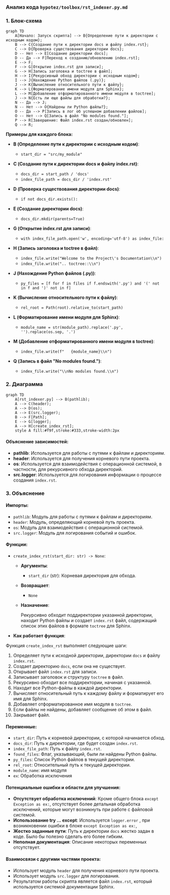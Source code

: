 ### Анализ кода `hypotez/toolbox/rst_indexer.py.md`

### 1. Блок-схема

```mermaid
graph TD
    A[Начало: Запуск скрипта] --> B{Определение пути к директории с исходным кодом};
    B --> C{Создание пути к директории docs и файлу index.rst};
    C --> D{Проверка существования директории docs};
    D -- Нет --> E[Создание директории docs];
    D -- Да --> F[Переход к созданию/обновлению index.rst];
    E --> F;
    F --> G[Открытие index.rst для записи];
    G --> H[Запись заголовка и toctree в файл];
    H --> I{Рекурсивный обход директории с исходным кодом};
    I --> J{Нахождение Python файлов (.py)};
    J --> K{Вычисление относительного пути к файлу};
    K --> L{Форматирование имени модуля для Sphinx};
    L --> M[Добавление отформатированного имени модуля в toctree];
    J --> N{Есть ли еще файлы для обработки?};
    N -- Да --> J;
    N -- Нет --> O{Найдены ли Python файлы?};
    O -- Да --> P[Запись в лог об успешном добавлении файлов];
    O -- Нет --> Q[Запись в файл "No modules found."];
    P --> R[Завершение: Файл index.rst создан/обновлен];
    Q --> R;
```

**Примеры для каждого блока:**

*   **B (Определение пути к директории с исходным кодом)**:

    *   `start_dir = "src/my_module"`
*   **C (Создание пути к директории docs и файлу index.rst)**:

    *   `docs_dir = start_path / 'docs'`
    *   `index_file_path = docs_dir / 'index.rst'`
*   **D (Проверка существования директории docs)**:

    *   `if not docs_dir.exists():`
*   **E (Создание директории docs)**:

    *   `docs_dir.mkdir(parents=True)`
*   **G (Открытие index.rst для записи)**:

    *   `with index_file_path.open('w', encoding='utf-8') as index_file:`
*   **H (Запись заголовка и toctree в файл)**:

    *   `index_file.write("Welcome to the Project\'s Documentation\\n")`
    *   `index_file.write(".. toctree::\\n")`
*   **J (Нахождение Python файлов (.py))**:

    *   `py_files = [f for f in files if f.endswith('.py') and '(' not in f and ')' not in f]`
*   **K (Вычисление относительного пути к файлу)**:

    *   `rel_root = Path(root).relative_to(start_path)`
*   **L (Форматирование имени модуля для Sphinx)**:

    *   `module_name = str(module_path).replace('.py', '').replace(os.sep, '.')`
*   **M (Добавление отформатированного имени модуля в toctree)**:

    *   `index_file.write(f"   {module_name}\\n")`
*   **Q (Запись в файл "No modules found.")**:

    *   `index_file.write("\\nNo modules found.\\n")`

### 2. Диаграмма

```mermaid
graph TD
    A[rst_indexer.py] --> B(pathlib);
    A --> C(header);
    A --> D(os);
    A --> E(src.logger);
    B --> F[Path];
    E --> G[logger];
    A --> H[create_index_rst];
    style A fill:#f9f,stroke:#333,stroke-width:2px
```

#### Объяснение зависимостей:

*   **pathlib**:  Используется для работы с путями к файлам и директориям.
*   **header**:  Используется для получения корневого пути проекта.
*   **os**:  Используется для взаимодействия с операционной системой, в частности, для рекурсивного обхода директорий.
*   **src.logger**:  Используется для логирования информации о процессе создания `index.rst`.

### 3. Объяснение

#### Импорты:

*   `pathlib`:  Модуль для работы с путями к файлам и директориям.
*   `header`: Модуль, определяющий корневой путь проекта.
*   `os`: Модуль для взаимодействия с операционной системой.
*   `src.logger`: Модуль для логирования событий и ошибок.

#### Функции:

*   `create_index_rst(start_dir: str) -> None`:

    *   **Аргументы**:

        *   `start_dir` (str): Корневая директория для обхода.
    *   **Возвращает**:

        *   `None`
    *   **Назначение**:

        Рекурсивно обходит поддиректории указанной директории, находит Python файлы и создает `index.rst` файл, содержащий список этих файлов в формате `toctree` для Sphinx.
*    **Как работает функция**:

Функция `create_index_rst` выполняет следующие шаги:

1.  Определяет пути к исходной директории, директории `docs` и файлу `index.rst`.
2.  Создает директорию `docs`, если она не существует.
3.  Открывает файл `index.rst` для записи.
4.  Записывает заголовок и структуру `toctree` в файл.
5.  Рекурсивно обходит все поддиректории, начиная с указанной.
6.  Находит все Python-файлы в каждой директории.
7.  Вычисляет относительный путь к каждому файлу и форматирует его имя для Sphinx.
8.  Добавляет отформатированное имя модуля в `toctree`.
9.  Если файлы не найдены, добавляет сообщение об этом в файл.
10. Закрывает файл.

#### Переменные:

*   `start_dir`: Путь к корневой директории, с которой начинается обход.
*   `docs_dir`: Путь к директории, где будет создан `index.rst`.
*   `index_file_path`: Путь к файлу `index.rst`.
*   `found_files`: Флаг, указывающий, были ли найдены Python файлы.
*   `py_files`: Список Python файлов в текущей директории.
*   `rel_root`: Относительный путь к текущей директории.
*    `module_name`: имя модуля
*    `ex`: Обработка исключения

#### Потенциальные ошибки и области для улучшения:

*   **Отсутствует обработка исключений**: Кроме общего блока `except Exception as ex:`, отсутствует более детальная обработка исключений, которые могут возникнуть при работе с файловой системой.
*    **Использование try ... except**: Используется `logger.error` , при возникновении ошибки в блоке `except Exception as ex:`,
*   **Жестко заданные пути**: Путь к директории `docs` жестко задан в коде. Было бы полезно сделать его более гибким.
*   **Неполная документация**: Описание некоторых переменных отсутствует.

#### Взаимосвязи с другими частями проекта:

*   Использует модуль `header` для получения корневого пути проекта.
*   Использует модуль `src.logger` для логирования.
*   Результатом работы скрипта является файл `index.rst`, который используется системой документации Sphinx.